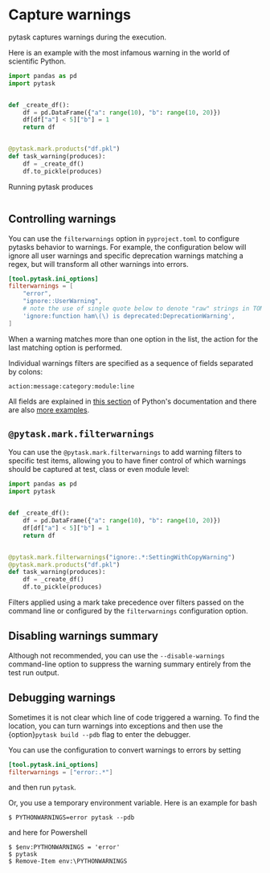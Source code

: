 # Capture warnings

pytask captures warnings during the execution.

Here is an example with the most infamous warning in the world of scientific Python.

```python
import pandas as pd
import pytask


def _create_df():
    df = pd.DataFrame({"a": range(10), "b": range(10, 20)})
    df[df["a"] < 5]["b"] = 1
    return df


@pytask.mark.products("df.pkl")
def task_warning(produces):
    df = _create_df()
    df.to_pickle(produces)
```

Running pytask produces

```{image} /_static/images/warning.svg
```

## Controlling warnings

You can use the `filterwarnings` option in `pyproject.toml` to configure pytasks
behavior to warnings. For example, the configuration below will ignore all user warnings
and specific deprecation warnings matching a regex, but will transform all other
warnings into errors.

```toml
[tool.pytask.ini_options]
filterwarnings = [
    "error",
    "ignore::UserWarning",
    # note the use of single quote below to denote "raw" strings in TOML
    'ignore:function ham\(\) is deprecated:DeprecationWarning',
]
```

When a warning matches more than one option in the list, the action for the last
matching option is performed.

Individual warnings filters are specified as a sequence of fields separated by colons:

```
action:message:category:module:line
```

All fields are explained in
[this section](https://docs.python.org/3/library/warnings.html#the-warnings-filter) of
Python's documentation and there are also
[more examples](https://docs.python.org/3/library/warnings.html#describing-warning-filters).

## `@pytask.mark.filterwarnings`

You can use the `@pytask.mark.filterwarnings` to add warning filters to specific test
items, allowing you to have finer control of which warnings should be captured at test,
class or even module level:

```python
import pandas as pd
import pytask


def _create_df():
    df = pd.DataFrame({"a": range(10), "b": range(10, 20)})
    df[df["a"] < 5]["b"] = 1
    return df


@pytask.mark.filterwarnings("ignore:.*:SettingWithCopyWarning")
@pytask.mark.products("df.pkl")
def task_warning(produces):
    df = _create_df()
    df.to_pickle(produces)
```

Filters applied using a mark take precedence over filters passed on the command line or
configured by the `filterwarnings` configuration option.

## Disabling warnings summary

Although not recommended, you can use the `--disable-warnings` command-line option to
suppress the warning summary entirely from the test run output.

## Debugging warnings

Sometimes it is not clear which line of code triggered a warning. To find the location,
you can turn warnings into exceptions and then use the {option}`pytask build --pdb` flag
to enter the debugger.

You can use the configuration to convert warnings to errors by setting

```toml
[tool.pytask.ini_options]
filterwarnings = ["error:.*"]
```

and then run `pytask`.

Or, you use a temporary environment variable. Here is an example for bash

```console
$ PYTHONWARNINGS=error pytask --pdb
```

and here for Powershell

```console
$ $env:PYTHONWARNINGS = 'error'
$ pytask
$ Remove-Item env:\PYTHONWARNINGS
```
